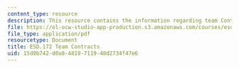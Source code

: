 ```yaml
---
content_type: resource
description: This resource contains the information regarding team Contracts.
file: https://ol-ocw-studio-app-production.s3.amazonaws.com/courses/esd-172j-x-prize-workshop-grand-challenges-in-energy-fall-2009/15d9b742d0a84819711948d2734f47e6_MITESD_172JF09_contracts.pdf
file_type: application/pdf
resourcetype: Document
title: ESD.172 Team Contracts
uid: 15d9b742-d0a8-4819-7119-48d2734f47e6
---
```

